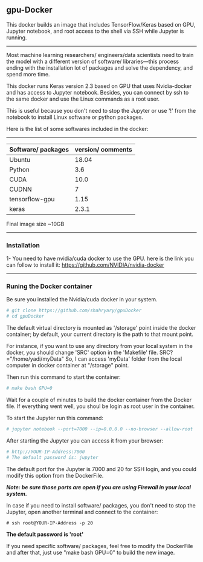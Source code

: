 ## gpu-Docker

This docker builds an image that includes TensorFlow/Keras based on GPU, Jupyter notebook, and root access to the shell via SSH while Jupyter is running.

---

Most machine learning researchers/ engineers/data scientists need to train the model with a different version of software/ libraries—this process ending with the installation lot of packages and solve the dependency, and spend more time.

This docker runs Keras version 2.3 based on GPU that uses Nvidia-docker and has access to Jupyter notebook. Besides, you can connect by ssh to the same docker and use the Linux commands as a root user. 

This is useful because you don't need to stop the Jupyter or use '!' from the notebook to install Linux software or python packages. 

Here is the list of some softwares included in the docker:

---

| Software/ packages | version/ comments |
|--------------------|-------------------|
| Ubuntu             | 18.04             |
| Python             | 3.6               |
| CUDA               | 10.0              |
| CUDNN              | 7                 |
| tensorflow-gpu     | 1.15              |
| keras              | 2.3.1             |

Final image size ~10GB 

---

### Installation 
1- You need to have nvidia/cuda docker to use the GPU. here is the link you can follow to install it:
https://github.com/NVIDIA/nvidia-docker

---

### Runing the Docker container

Be sure you installed the Nvidia/cuda docker in your system. 

```bash
# git clone https://github.com/shahryary/gpuDocker
# cd gpuDocker
```
The default virtual directory is mounted as '/storage' point inside the docker container; by default, your current directory is the path to that mount point.

For instance, if you want to use any directory from your local system in the docker, you should change 'SRC' option in the 'Makefile' file.
SRC?="/home/yadi/myData" 
So, I can access 'myData' folder from the local computer in docker container at "/storage" point.

Then run this command to start the container:
```bash
# make bash GPU=0
```

Wait for a couple of minutes to build the docker container from the Docker file. If everything went well, you shoul be login as root user in the container. 

To start the Jupyter run this command: 
```bash
# jupyter notebook --port=7000 --ip=0.0.0.0 --no-browser --allow-root
```
After starting the Jupyter you can access it from your browser: 
``` bash 
# http://YOUR-IP-Address:7000
# The default password is: jupyter
```
The default port for the Jupyter is 7000 and 20 for SSH login, and you could modify this option from the DockerFile. 

***Note: be sure those ports are open if you are using Firewall in your local system.***

In case if you need to install software/ packages, you don't need to stop the Jupyter, open another terminal and connect to the container:

```
# ssh root@YOUR-IP-Address -p 20
```
**The default password is 'root'**


If you need specific software/ packages, feel free to modify the DockerFile and after that, just use "make bash GPU=0" to build the new image.